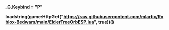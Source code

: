 **_G.Keybind = "P"**

**loadstring(game:HttpGet("https://raw.githubusercontent.com/mlartix/Roblox-Bedwars/main/ElderTreeOrbESP.lua", true))()**
